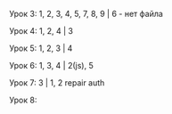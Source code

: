 Урок 3: 1, 2, 3, 4, 5, 7, 8, 9 | 6 - нет файла

Урок 4: 1, 2, 4 | 3

Урок 5: 1, 2, 3 | 4

Урок 6: 1, 3, 4 | 2(js), 5

Урок 7: 3 | 1, 2 repair auth

Урок 8: